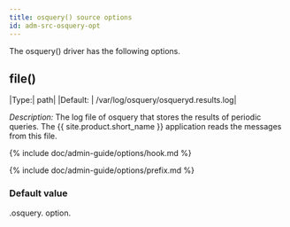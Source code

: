 ```yaml
---
title: osquery() source options
id: adm-src-osquery-opt
---
```


The osquery() driver has the following options.

## file()

|Type:|      path|
|Default: |  /var/log/osquery/osqueryd.results.log|

*Description:* The log file of osquery that stores the results of
periodic queries. The {{ site.product.short_name }} application reads the messages from
this file.

{% include doc/admin-guide/options/hook.md %}

{% include doc/admin-guide/options/prefix.md %}

### Default value

.osquery. option.
